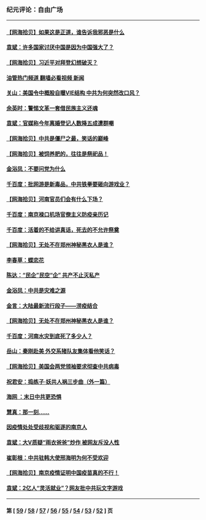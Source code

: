 ### 纪元评论：自由广场
---
#### [【网海拾贝】如果这是正道，谁告诉我邪恶是什么](../../pages/nsc993/n13147092.md?08090330) 
#### [袁斌：许多国家讨厌中国是因为中国强大了？](../../pages/nsc993/n13147558.md?08090330) 
#### [【网海拾贝】习近平对拜登幻想破灭？](../../pages/nsc993/n13145171.md?08090330) 
#### [油管热门频道 翻墙必看视频 新闻](ok?08090330)
#### [关山：美国令中概股自曝VIE结构 中共为何突然改口风？](../../pages/nsc993/n13144903.md?08090330) 
#### [余英时：警惕文革一套借民族主义还魂](../../pages/nsc993/n13145214.md?08090330) 
#### [袁斌：官媒称今年离婚登记人数降五成遭群嘲](../../pages/nsc993/n13144883.md?08090330) 
#### [【网海拾贝】中共是僵尸之最，笑话的巅峰](../../pages/nsc993/n13143217.md?08090330) 
#### [【网海拾贝】被饲养肥的，往往是祭祀品！](../../pages/nsc993/n13140755.md?08090330) 
#### [金浴凤：不要问党为什么](../../pages/nsc993/n13141809.md?08090330) 
#### [千百度：批网游是新毒品，中共铁拳要砸向游戏业？](../../pages/nsc993/n13140293.md?08090330) 
#### [【网海拾贝】河南官员们会有什么下场？](../../pages/nsc993/n13137666.md?08090330) 
#### [千百度：南京禄口机场官僚主义防疫亲历记](../../pages/nsc993/n13134903.md?08090330) 
#### [千百度：活着的不给讲真话，死去的不允许祭奠](../../pages/nsc993/n13132436.md?08090330) 
#### [【网海拾贝】无处不在郑州神秘黑衣人是谁？](../../pages/nsc993/n13132657.md?08090330) 
#### [李春草：蝶恋花](../../pages/nsc993/n13132164.md?08090330) 
#### [陈达：“民企”民空“企” 共产不止灭私产](../../pages/nsc993/n13132139.md?08090330) 
#### [金浴凤：中共是灾难之源](../../pages/nsc993/n13132116.md?08090330) 
#### [金言：大陆最新流行段子——涝疫结合](../../pages/nsc993/n13131988.md?08090330) 
#### [【网海拾贝】无处不在郑州神秘黑衣人是谁？](../../pages/nsc993/n13130528.md?08090330) 
#### [千百度：河南水灾到底死了多少人？](../../pages/nsc993/n13130317.md?08090330) 
#### [岳山：秦刚赴美 外交系猪队友集体看他笑话？](../../pages/nsc993/n13129795.md?08090330) 
#### [【网海拾贝】美国会两党领袖要求彻查中共病毒](../../pages/nsc993/n13129142.md?08090330) 
#### [祝君安：捣练子·妖共人祸三步曲（外一篇）](../../pages/nsc993/n13129125.md?08090330) 
#### [海网 ：末日中共更恐惧](../../pages/nsc993/n13129103.md?08090330) 
#### [慧真：那一刻……](../../pages/nsc993/n13128964.md?08090330) 
#### [因疫情处处受歧视和驱逐的南京人](../../pages/nsc993/n13128920.md?08090330) 
#### [袁斌：大V质疑“雨衣爸爸”炒作 被网友斥没人性](../../pages/nsc993/n13128871.md?08090330) 
#### [崔彰根：中共驻韩大使邢海明为何不受欢迎](../../pages/nsc993/n13126501.md?08090330) 
#### [【网海拾贝】南京疫情证明中国疫苗真的不行！](../../pages/nsc993/n13126542.md?08090330) 
#### [袁斌：2亿人“灵活就业”？网友批中共玩文字游戏](../../pages/nsc993/n13126226.md?08090330) 

---
#### 第 [ [59](./59.md?08090330) / [58](./58.md?08090330) / [57](./57.md?08090330) / [56](./56.md?08090330) / [55](./55.md?08090330) / [54](./54.md?08090330) / [53](./53.md?08090330) / [52](./52.md?08090330) ] 页
